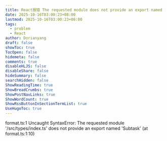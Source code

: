 ```yaml
---
title: React报错 The requested module does not provide an export named 'Subtask'
date: 2025-10-16T03:00:23+08:00
lastmod: 2025-10-16T03:00:23+08:00
tags:
  - problem
  - React
author: Dorianyang
draft: false
showToc: true
TocOpen: false
hidemeta: false
comments: true
disableHLJS: false
disableShare: false
hideSummary: false
searchHidden: false
ShowReadingTime: true
ShowBreadCrumbs: true
ShowPostNavLinks: true
ShowWordCount: true
ShowRssButtonInSectionTermList: true
UseHugoToc: true
---
```

format.ts:1 Uncaught SyntaxError: The requested module '/src/types/index.ts' does not provide an export named 'Subtask' (at format.ts:1:10)

